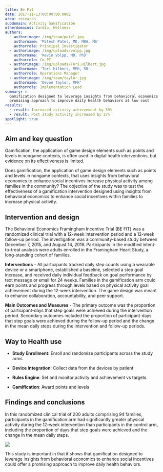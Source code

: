 ```yaml
---
title: Be Fit
date: 2017-11-13T00:00:00.000Z
area: research
subdomain: Activity Gamification
otherdomains: Cardio, Wellness
authors:
  - authorimage: /img/team/patel.jpg
    authorname: 'Mitesh Patel, MD, MBA, MS'
    authorrole: Principal Investigator
  - authorimage: /img/uploads/volpp.jpg
    authorname: 'Kevin Volpp, MD, PhD'
    authorrole: Co-PI
  - authorimage: /img/uploads/Tori.Hilbert.jpg
    authorname: 'Tori Hilbert, MPH, RD'
    authorrole: Operations Manager
  - authorimage: /img/team/taylor.jpg
    authorname: 'Devon Taylor, MPH'
    authorrole: Implementation Lead
summary: >-
  Gamification designed to leverage insights from behavioral economics offers a
  promising approach to improve daily health behaviors at low cost
results:
  - result: Increased activity achievement by 50%
  - result: Post study activity increased by 27%
spotlight: true
---
```


## Aim and key question

Gamification, the application of game design elements such as points and levels in nongame contexts, is often used in digital health interventions, but evidence on its effectiveness is limited. 

Does gamification, the application of game design elements such as points and levels in nongame contexts, that uses insights from behavioral economics to enhance social incentives increase physical activity among families in the community? The objective of the study was to test the effectiveness of a gamification intervention designed using insights from behavioral economics to enhance social incentives within families to increase physical activity.

## Intervention and design

The Behavioral Economics Framingham Incentive Trial (BE FIT) was a randomized clinical trial with a 12-week intervention period and a 12-week follow-up period. The investigation was a community-based study between December 7, 2015, and August 14, 2016. Participants in the modified intent-to-treat analysis were adults enrolled in the Framingham Heart Study, a long-standing cohort of families.

**Interventions** - All participants tracked daily step counts using a wearable device or a smartphone, established a baseline, selected a step goal increase, and received daily individual feedback on goal performance by text message or email for 24 weeks. Families in the gamification arm could earn points and progress through levels based on physical activity goal achievement during the 12-week intervention. The game design was meant to enhance collaboration, accountability, and peer support.

**Main Outcomes and Measures** - The primary outcome was the proportion of participant-days that step goals were achieved during the intervention period. Secondary outcomes included the proportion of participant-days that step goals were achieved during the follow-up period and the change in the mean daily steps during the intervention and follow-up periods.

## Way to Health use

- **Study Enrollment**: Enroll and randomize participants across the study arms

- **Device Integration**: Collect data from the devices by patient

- **Rules Engine**: Set and monitor activity and achievement vs targets

- **Gamification**: Award points and levels


## Findings and conclusions

In this randomized clinical trial of 200 adults comprising 94 families, participants in the gamification arm had significantly greater physical activity during the 12-week intervention than participants in the control arm, including the proportion of days that step goals were achieved and the change in the mean daily steps.

<img class="center" src="/img/peng/befit.png" />

This study is important in that it shows that gamification designed to leverage insights from behavioral economics to enhance social incentives could offer a promising approach to improve daily health behaviors.
